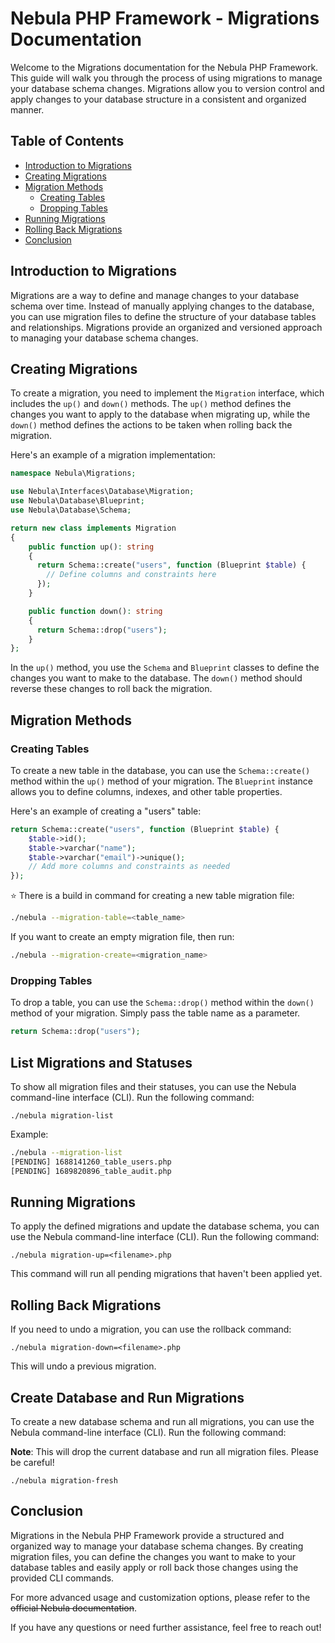 # Nebula PHP Framework - Migrations Documentation

Welcome to the Migrations documentation for the Nebula PHP Framework. This guide will walk you through the process of using migrations to manage your database schema changes. Migrations allow you to version control and apply changes to your database structure in a consistent and organized manner.

## Table of Contents

- [Introduction to Migrations](#introduction-to-migrations)
- [Creating Migrations](#creating-migrations)
- [Migration Methods](#migration-methods)
  - [Creating Tables](#creating-tables)
  - [Dropping Tables](#dropping-tables)
- [Running Migrations](#running-migrations)
- [Rolling Back Migrations](#rolling-back-migrations)
- [Conclusion](#conclusion)

## Introduction to Migrations

Migrations are a way to define and manage changes to your database schema over time. Instead of manually applying changes to the database, you can use migration files to define the structure of your database tables and relationships. Migrations provide an organized and versioned approach to managing your database schema changes.

## Creating Migrations

To create a migration, you need to implement the `Migration` interface, which includes the `up()` and `down()` methods. The `up()` method defines the changes you want to apply to the database when migrating up, while the `down()` method defines the actions to be taken when rolling back the migration.

Here's an example of a migration implementation:

```php
namespace Nebula\Migrations;

use Nebula\Interfaces\Database\Migration;
use Nebula\Database\Blueprint;
use Nebula\Database\Schema;

return new class implements Migration
{
    public function up(): string
    {
      return Schema::create("users", function (Blueprint $table) {
        // Define columns and constraints here
      });
    }

    public function down(): string
    {
      return Schema::drop("users");
    }
};
```

In the `up()` method, you use the `Schema` and `Blueprint` classes to define the changes you want to make to the database. The `down()` method should reverse these changes to roll back the migration.

## Migration Methods

### Creating Tables

To create a new table in the database, you can use the `Schema::create()` method within the `up()` method of your migration. The `Blueprint` instance allows you to define columns, indexes, and other table properties.

Here's an example of creating a "users" table:

```php
return Schema::create("users", function (Blueprint $table) {
    $table->id();
    $table->varchar("name");
    $table->varchar("email")->unique();
    // Add more columns and constraints as needed
});
```

⭐ There is a build in command for creating a new table migration file:

```bash
./nebula --migration-table=<table_name>
```

If you want to create an empty migration file, then run:

```bash
./nebula --migration-create=<migration_name>
```

### Dropping Tables

To drop a table, you can use the `Schema::drop()` method within the `down()` method of your migration. Simply pass the table name as a parameter.

```php
return Schema::drop("users");
```

## List Migrations and Statuses

To show all migration files and their statuses, you can use the Nebula command-line interface (CLI). Run the following command:

```
./nebula migration-list
```

Example:
```bash
./nebula --migration-list
[PENDING] 1688141260_table_users.php
[PENDING] 1689820896_table_audit.php
```

## Running Migrations

To apply the defined migrations and update the database schema, you can use the Nebula command-line interface (CLI). Run the following command:

```
./nebula migration-up=<filename>.php
```

This command will run all pending migrations that haven't been applied yet.

## Rolling Back Migrations

If you need to undo a migration, you can use the rollback command:

```
./nebula migration-down=<filename>.php
```

This will undo a previous migration.

## Create Database and Run Migrations

To create a new database schema and run all migrations, you can use the Nebula command-line interface (CLI). Run the following command:

**Note**: This will drop the current database and run all migration files. Please be careful!

```
./nebula migration-fresh
```

## Conclusion

Migrations in the Nebula PHP Framework provide a structured and organized way to manage your database schema changes. By creating migration files, you can define the changes you want to make to your database tables and easily apply or roll back those changes using the provided CLI commands.

For more advanced usage and customization options, please refer to the <s>official Nebula documentation</s>.

If you have any questions or need further assistance, feel free to reach out!
